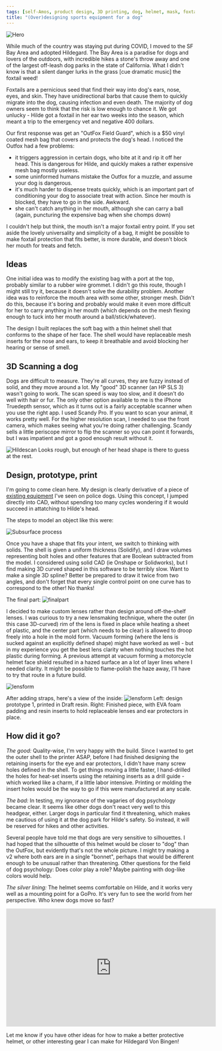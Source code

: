 ```yaml
---
tags: [self-Amos, product design, 3D printing, dog, helmet, mask, foxtails]
title: "(Over)designing sports equipment for a dog"
---
```

![Hero](https://i.imgur.com/2jNfUL5.jpg)

While much of the country was staying put during COVID, I moved to the SF Bay Area and adopted Hildegard. The Bay Area is a paradise for dogs and lovers of the outdoors, with incredible hikes a stone's throw away and one of the largest off-leash dog parks in the state of California. What I didn't know is that a silent danger lurks in the grass [cue dramatic music] the foxtail weed!

Foxtails are a pernicious seed that find their way into dog's ears, nose, eyes, and skin. They have unidirectional barbs that cause them to quickly migrate into the dog, causing infection and even death. The majority of dog owners seem to think that the risk is low enough to chance it. We got unlucky - Hilde got a foxtail in her ear two weeks into the season, which meant a trip to the emergency vet and negative 400 dollars.

Our first response was get an "OutFox Field Guard", which is a $50 vinyl coated mesh bag that covers and protects the dog's head. I noticed the Outfox had a few problems:

- it triggers aggression in certain dogs, who bite at it and rip it off her head. This is dangerous for Hilde, and quickly makes a rather expensive mesh bag mostly useless.
- some uninformed humans mistake the Outfox for a muzzle, and assume your dog is dangerous.
- it's much harder to dispense treats quickly, which is an important part of conditioning your dog to associate treat with action. Since her mouth is blocked, they have to go in the side. Awkward.
- she can't catch anything in her mouth, although she can carry a ball (again, puncturing the expensive bag when she chomps down)

I couldn't help but think, the mouth isn't a major foxtail entry point. If you set aside the lovely universality and simplicity of a bag, it might be possible to make foxtail protection that fits better, is more durable, and doesn't block her mouth for treats and fetch.

## Ideas

One initial idea was to modify the existing bag with a port at the top, probably similar to a rubber wire grommet. I didn't go this route, though I might still try it, because it doesn't solve the durability problem. Another idea was to reinforce the mouth area with some other, stronger mesh. Didn't do this, because it's boring and probably would make it even more difficult for her to carry anything in her mouth (which depends on the mesh flexing enough to tuck into her mouth around a ball/stick/whatever).

The design I built replaces the soft bag with a thin helmet shell that conforms to the shape of her face. The shell would have replaceable mesh inserts for the nose and ears, to keep it breathable and avoid blocking her hearing or sense of smell.  

## 3D Scanning a dog

Dogs are difficult to measure. They're all curves, they are fuzzy instead of solid, and they move around a lot. My "good" 3D scanner (an HP SLS 3) wasn't going to work. The scan speed is way too slow, and it doesn't do well with hair or fur. The only other option available to me is the iPhone Truedepth sensor, which as it turns out is a fairly acceptable scanner when you use the right app. I used ‎Scandy Pro. If you want to scan your animal, it works pretty well. For the higher resolution scan, I needed to use the front camera, which makes seeing what you're doing rather challenging. Scandy sells a little periscope mirror to flip the scanner so you can point it forwards, but I was impatient and got a good enough result without it.

![Hildescan](https://i.imgur.com/CAvqBTm.jpg)
Looks rough, but enough of her head shape is there to guess at the rest.

## Design, prototype, print

I'm going to come clean here. My design is clearly derivative of a piece of <a href="https://i.redd.it/o3qucseyjsz01.jpg">existing equipment</a> I've seen on police dogs. Using this concept, I jumped directly into CAD, without spending too many cycles wondering if it would succeed in attatching to Hilde's head.

The steps to model an object like this were:

![Subsurface process](https://i.imgur.com/9RXFShj.png)

Once you have a shape that fits your intent, we switch to thinking with solids. The shell is given a uniform thickness (Solidify), and I draw volumes representing bolt holes and other features that are Boolean subtracted from the model. I considered using solid CAD (ie Onshape or Solidworks), but I find making 3D curved shaped in this software to be terribly slow. Want to make a single 3D spline? Better be prepared to draw it twice from two angles, and don't forget that every single control point on one curve has to correspond to the other! No thanks!

The final part:
![finalpart](https://i.imgur.com/E9PdixZ.png)

I decided to make custom lenses rather than design around off-the-shelf lenses. I was curious to try a new lensmaking technique, where the outer (in this case 3D-curved) rim of the lens is fixed in place while heating a sheet of plastic, and the center part (which needs to be clear) is allowed to droop freely into a hole in the mold form. Vacuum forming (where the lens is sucked against an explicitly defined shape) might have worked as well - but in my experience you get the best lens clarity when nothing touches the hot plastic during forming. A previous attempt at vacuum forming a motorcycle helmet face shield resulted in a hazed surface an a lot of layer lines where I needed clarity. It might be possible to flame-polish the haze away, I'll have to try that route in a future build.

![lensform](https://i.imgur.com/HaptlcC.jpg)

After adding straps, here's a view of the inside:
![lensform](https://i.imgur.com/wXOftjT.jpg)
Left: design prototype 1, printed in Draft resin. Right: Finished piece, with EVA foam padding and resin inserts to hold replaceable lenses and ear protectors in place.

## How did it go?

*The good:* Quality-wise, I'm very happy with the build. Since I wanted to get the outer shell to the printer ASAP, before I had finished designing the retaining inserts for the eye and ear protectors, I didn't have many screw holes defined in the shell. To get things moving a little faster, I hand-drilled the holes for heat-set inserts using the retaining inserts as a drill guide - which worked like a charm, if a little labor intensive. Printing or molding the insert holes would be the way to go if this were manufactured at any scale.

*The bad:* In testing, my ignorance of the vagaries of dog psychology became clear. It seems like other dogs don't react very well to this headgear, either. Larger dogs in particular find it threatening, which makes me cautious of using it at the dog park for Hilde's safety. So instead, it will be reserved for hikes and other activities.

Several people have told me that dogs are very sensitive to silhouettes. I had hoped that the silhouette of this helmet would be closer to "dog" than the OutFox, but evidently that's not the whole picture. I might try making a v2 where both ears are in a single "bonnet", perhaps that would be different enough to be unusual rather than threatening. Other questions for the field of dog psychology: Does color play a role? Maybe painting with dog-like colors would help.  

*The silver lining:* The helmet seems comfortable on Hilde, and it works very well as a mounting point for a GoPro. It's very fun to see the world from her perspective. Who knew dogs move so fast?

<iframe width="560" height="315" src="https://www.youtube.com/embed/lNzlvwt1wMM" title="YouTube video player" frameborder="0" allow="accelerometer; autoplay; clipboard-write; encrypted-media; gyroscope; picture-in-picture" allowfullscreen></iframe>

Let me know if you have other ideas for how to make a better protective helmet, or other interesting gear I can make for Hildegard Von Bingen!
